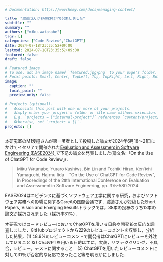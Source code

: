 ```yaml
---
# Documentation: https://wowchemy.com/docs/managing-content/

title: "渡邉さんがEASE2024で発表しました"
subtitle: ""
summary: ""
authors: ["miku-watanabe"]
tags: []
categories: ["Code Review","ChatGPT"]
date: 2024-07-18T23:35:52+09:00
lastmod: 2024-07-18T23:35:52+09:00
featured: false
draft: false

# Featured image
# To use, add an image named `featured.jpg/png` to your page's folder.
# Focal points: Smart, Center, TopLeft, Top, TopRight, Left, Right, BottomLeft, Bottom, BottomRight.
image:
  caption: ""
  focal_point: ""
  preview_only: false

# Projects (optional).
#   Associate this post with one or more of your projects.
#   Simply enter your project's folder or file name without extension.
#   E.g. `projects = ["internal-project"]` references `content/project/deep-learning/index.md`.
#   Otherwise, set `projects = []`.
projects: []
---
```

本研究室のM1渡邉さんが第一著者として投稿した論文が2024年6月18〜21日にかけてイタリアで開催された[Evaluation and Assessment in Software Engineering (EASE2024) ](https://conf.researchr.org/home/ease-2024)で下記の論文を発表しました(論文名:「On the Use of ChatGPT for Code Review」)．


> Miku Watanabe, Yutaro Kashiwa, Bin Lin and Toshiki Hirao, Ken'ichi Yamaguchi, Hajimu Iida，
>"On the Use of ChatGPT for Code Review", In Proceedings of the 28th International Conference on Evaluation and Assessment in Software Engineering, pp. 375-580.2024.

EASE2024はエビデンスに基づくソフトウェア工学に関する研究，およびソフトウェア実務への影響に関するCoreAの国際会議です．渡邉さんが投稿したShort Papers, Vision and Emerging Resultsトラックでは，38本の投稿のうち12本の論文が採択されました（採択率31%）．

本研究ではコードレビューにおいてChatGPTを用いる目的や開発者の反応を調査しました．GitHubプロジェクトから229のレビューコメントを収集し，分析した結果，(1) 48.9%のレビューコメントで開発者はChatGPTにレビューを外注していること (2) ChatGPTを用いる目的は主に，実装，リファクタリング，不具合，レビュー，テストに関すること　(3) ChatGPTを用いたレビューコメントに対して31％が否定的な反応であったこと等を明らかにしました．
